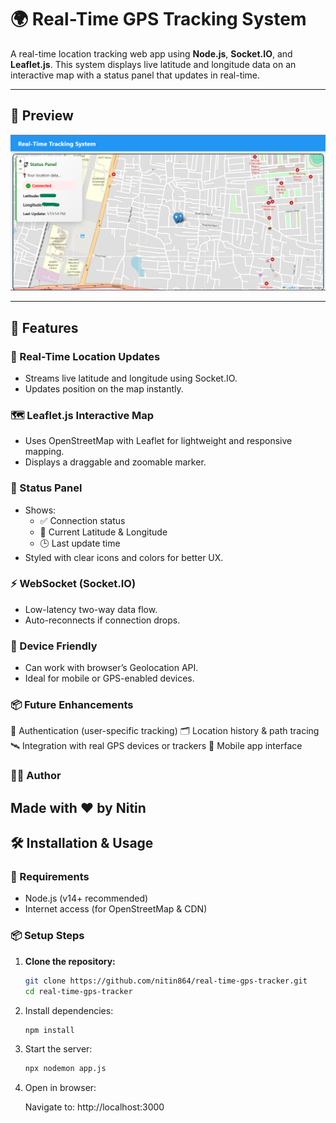 # 🌍 Real-Time GPS Tracking System

A real-time location tracking web app using **Node.js**, **Socket.IO**, and **Leaflet.js**. This system displays live latitude and longitude data on an interactive map with a status panel that updates in real-time.

---

## 📸 Preview

![Live Tracking UI](./preview.png)

---

## 🚀 Features

### 🔴 Real-Time Location Updates
- Streams live latitude and longitude using Socket.IO.
- Updates position on the map instantly.

### 🗺️ Leaflet.js Interactive Map
- Uses OpenStreetMap with Leaflet for lightweight and responsive mapping.
- Displays a draggable and zoomable marker.

### 📡 Status Panel
- Shows:
  - ✅ Connection status
  - 📍 Current Latitude & Longitude
  - 🕒 Last update time
- Styled with clear icons and colors for better UX.

### ⚡ WebSocket (Socket.IO)
- Low-latency two-way data flow.
- Auto-reconnects if connection drops.

### 📱 Device Friendly
- Can work with browser’s Geolocation API.
- Ideal for mobile or GPS-enabled devices.

### 📦 Future Enhancements
🔐 Authentication (user-specific tracking)
🗂️ Location history & path tracing
🛰️ Integration with real GPS devices or trackers
📱 Mobile app interface

### 🧑‍💻 Author
Made with ❤️ by Nitin
---

## 🛠️ Installation & Usage

### 🔧 Requirements
- Node.js (v14+ recommended)
- Internet access (for OpenStreetMap & CDN)

### 📦 Setup Steps

1. **Clone the repository:**

   ```bash
   git clone https://github.com/nitin864/real-time-gps-tracker.git
   cd real-time-gps-tracker
2. Install dependencies:

   ```bash
   npm install
3. Start the server:

   ```bash
   npx nodemon app.js

4. Open in browser:

   Navigate to: http://localhost:3000
      
 
